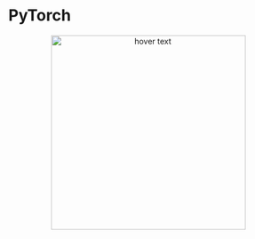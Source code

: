 # PyTorch

<p align="center">
  <img src="https://raw.githubusercontent.com/pytorch/pytorch/master/docs/source/_static/img/pytorch-logo-dark.png" width="350" title="hover text">
</p>
